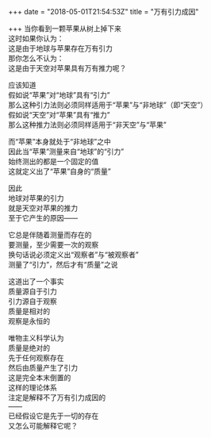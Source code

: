 +++
date = "2018-05-01T21:54:53Z"
title = "万有引力成因"

+++
当你看到一颗苹果从树上掉下来  
这时如果你认为：  
这是由于地球与苹果存在万有引力  
那你怎么不认为：  
这是由于天空对苹果具有万有推力呢？  
  
应该知道  
假如说“苹果”对“地球”具有“引力”  
那么这种引力法则必须同样适用于“苹果”与“非地球”（即“天空”）  
假如说“天空”对“苹果”具有“推力”  
那么这种推力法则必须同样适用于“非天空”与“苹果”  
  
而“苹果”本身就处于“非地球”之中  
因此当“苹果”测量来自“地球”的“引力”  
始终测出的都是一个固定的值  
这就定义出了“苹果”自身的“质量”  
  
因此  
地球对苹果的引力  
就是天空对苹果的推力  
至于它产生的原因——  
  
它总是伴随着测量而存在的  
要测量，至少需要一次的观察  
换句话说必须定义出“观察者”与“被观察者”  
测量了“引力”，然后才有“质量”之说  
  
这道出了一个事实  
质量源自于引力  
引力源自于观察  
质量是相对的  
观察是永恒的  
  
唯物主义科学认为  
质量是绝对的  
先于任何观察存在  
然后由质量产生了引力  
这是完全本末倒置的  
这样的理论体系  
注定是解释不了万有引力成因的  
——  
已经假设它是先于一切的存在  
又怎么可能解释它呢？  